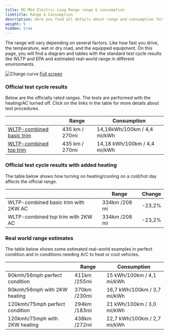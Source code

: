 ```yaml
---
title: MG MG4 Electric Long Range range & consumption
linktitle: Range & Consumption
description: Here you find all details about range and consumption for MG MG4 Electric Long Range.
weight: 9
hidden: true
---
```

<!-- markdownlint-disable MD033 -->
<object type="image/svg+xml" data="../modelnavigation.svg"></object>

The range will vary depending on several factors. Like how fast you drive, the temperature, wet or dry road, and the equipped equipment. On this page, you will find a diagram and tables with the standard test cycle results like WLTP and EPA and estimated real-world range in different environments. 

![Charge curve](../range.svg  "Range information")
[Full screen](../range.svg)

### Official test cycle results

Below are the officially rated ranges. The tests are performed with the heating/AC turned off. Click on the links in the table for more details about test procedures. 

| | Range  | Consumption  |
|----|-----|------|
| [WLTP-combined basic trim](../../../../../guides/understandingrange/wltp/) | 435 km / 270mi |14,18kWh/100km / 4,4 mi/kWh | 
| [WLTP-combined top trim](../../../../../guides/understandingrange/wltp/) | 435 km / 270mi | 14,18 kWh/100km / 4,4 mi/kWh | 

### Official test cycle results with added heating

The table below shows how turning on heating/cooling on a cold/hot day affects the official range. 

| | Range  | Change  |
|----|-----|------|
| WLTP-combined basic trim with 2KW AC | 334km /208 mi | -23,2%|
| WLTP-combined top trim with 2KW AC | 334km /208 mi | -23,2%|

### Real world range estimates

The table below shows some estimated real-world examples in perfect condition and in conditions needing A/C to heat or cool vehicles. 

| | Range  | Consumption  |
|----|-----|------|
| 90kmh/56mph perfect condition | 411km /255mi| 15 kWh/100km / 4,1 mi/kWh |
| 90kmh/56mph with 2KW heating | 370km /230mi| 16,7 kWh/100km / 3,7 mi/kWh |
| 120kmh/75mph perfect condition | 294km /183mi| 21 kWh/100km / 3,0 mi/kWh |
| 120kmh/75mph with 2KW heating | 438km /272mi| 22,7 kWh/100km / 2,7 mi/kWh |
